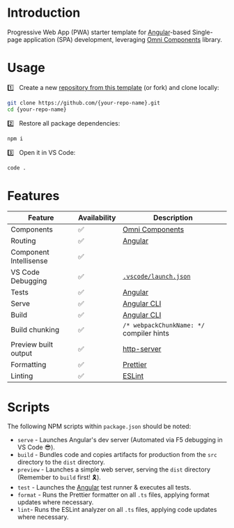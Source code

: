 # Introduction

Progressive Web App (PWA) starter template for [Angular](https://angular.io/)-based Single-page application (SPA) development, leveraging [Omni Components](https://github.com/capitec/omni-components) library.

# Usage

1️⃣ &nbsp; Create a new [repository from this template](https://github.com/capitec/template-pwa-angular/generate) (or fork) and clone locally:

```bash
git clone https://github.com/{your-repo-name}.git
cd {your-repo-name}
```

2️⃣ &nbsp; Restore all package dependencies:

```bash
npm i
```

3️⃣ &nbsp; Open it in VS Code:

```bash
code .
```

# Features
|     Feature    |  Availability | Description |
|-------------------------------|-----|-----------------------------------------------------------------|
|    Components                 | ✅  | [Omni Components](https://github.com/capitec/omni-components)   |
|    Routing                    | ✅  | [Angular](https://angular.io/guide/routing-overview)    |
|    Component Intellisense     | ✅  |                                          |
|    VS Code Debugging          | ✅  | [`.vscode/launch.json`](./.vscode/launch.json)                                       |
|    Tests                      | ✅  | [Angular](https://angular.io/guide/testing)                     |
|    Serve                      | ✅  | [Angular CLI](https://angular.io/cli)                           |
|    Build                      | ✅  | [Angular CLI](https://angular.io/cli)                           |
|    Build chunking             | ✅  | `/* webpackChunkName: */` compiler hints                        |
|    Preview built output       | ✅  | [http-server](https://github.com/http-party/http-server)        |
|    Formatting                 | ✅  | [Prettier](https://prettier.io/)                                |
|    Linting                    | ✅  | [ESLint](https://eslint.org/)                                   |

# Scripts
The following NPM scripts within `package.json` should be noted:

- `serve` - Launches Angular's dev server (Automated via F5 debugging in VS Code 😎).
- `build` - Bundles code and copies artifacts for production from the `src` directory to the `dist` directory.
- `preview` - Launches a simple web server, serving the `dist` directory (Remember to `build` first! 🎗️).
- `test` - Launches the [Angular](https://angular.io/guide/testing) test runner & executes all tests.
- `format` - Runs the Prettier formatter on all `.ts` files, applying format updates where necessary.
- `lint`- Runs the ESLint analyzer on all `.ts` files, applying code updates where necessary.